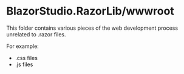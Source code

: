 ﻿# BlazorStudio.RazorLib/wwwroot

This folder contains various pieces of the web development process unrelated to .razor files.

For example:

- .css files
- .js files